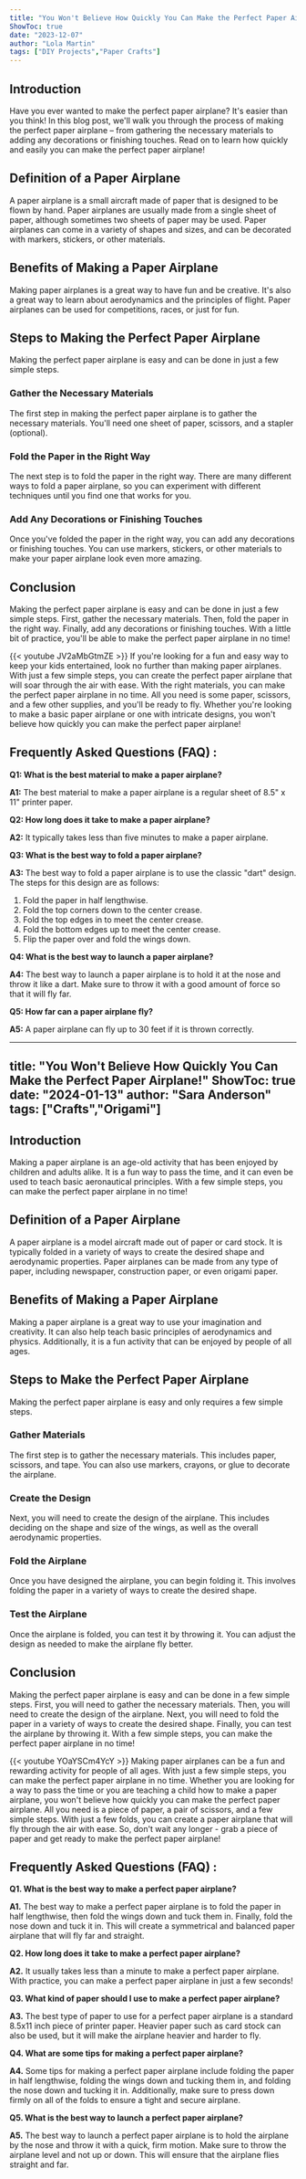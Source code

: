 ```yaml
---
title: "You Won't Believe How Quickly You Can Make the Perfect Paper Airplane!"
ShowToc: true 
date: "2023-12-07"
author: "Lola Martin" 
tags: ["DIY Projects","Paper Crafts"]
---
```

## Introduction

Have you ever wanted to make the perfect paper airplane? It's easier than you think! In this blog post, we'll walk you through the process of making the perfect paper airplane – from gathering the necessary materials to adding any decorations or finishing touches. Read on to learn how quickly and easily you can make the perfect paper airplane!

## Definition of a Paper Airplane

A paper airplane is a small aircraft made of paper that is designed to be flown by hand. Paper airplanes are usually made from a single sheet of paper, although sometimes two sheets of paper may be used. Paper airplanes can come in a variety of shapes and sizes, and can be decorated with markers, stickers, or other materials.

## Benefits of Making a Paper Airplane

Making paper airplanes is a great way to have fun and be creative. It's also a great way to learn about aerodynamics and the principles of flight. Paper airplanes can be used for competitions, races, or just for fun.

## Steps to Making the Perfect Paper Airplane

Making the perfect paper airplane is easy and can be done in just a few simple steps.

### Gather the Necessary Materials

The first step in making the perfect paper airplane is to gather the necessary materials. You'll need one sheet of paper, scissors, and a stapler (optional).

### Fold the Paper in the Right Way

The next step is to fold the paper in the right way. There are many different ways to fold a paper airplane, so you can experiment with different techniques until you find one that works for you.

### Add Any Decorations or Finishing Touches

Once you've folded the paper in the right way, you can add any decorations or finishing touches. You can use markers, stickers, or other materials to make your paper airplane look even more amazing.

## Conclusion

Making the perfect paper airplane is easy and can be done in just a few simple steps. First, gather the necessary materials. Then, fold the paper in the right way. Finally, add any decorations or finishing touches. With a little bit of practice, you'll be able to make the perfect paper airplane in no time!

{{< youtube JV2aMbGtmZE >}} 
If you're looking for a fun and easy way to keep your kids entertained, look no further than making paper airplanes. With just a few simple steps, you can create the perfect paper airplane that will soar through the air with ease. With the right materials, you can make the perfect paper airplane in no time. All you need is some paper, scissors, and a few other supplies, and you'll be ready to fly. Whether you're looking to make a basic paper airplane or one with intricate designs, you won't believe how quickly you can make the perfect paper airplane!

## Frequently Asked Questions (FAQ) :
**Q1: What is the best material to make a paper airplane?**

**A1:** The best material to make a paper airplane is a regular sheet of 8.5" x 11" printer paper.

**Q2: How long does it take to make a paper airplane?**

**A2:** It typically takes less than five minutes to make a paper airplane.

**Q3: What is the best way to fold a paper airplane?**

**A3:** The best way to fold a paper airplane is to use the classic "dart" design. The steps for this design are as follows:

1. Fold the paper in half lengthwise.
2. Fold the top corners down to the center crease.
3. Fold the top edges in to meet the center crease.
4. Fold the bottom edges up to meet the center crease.
5. Flip the paper over and fold the wings down.

**Q4: What is the best way to launch a paper airplane?**

**A4:** The best way to launch a paper airplane is to hold it at the nose and throw it like a dart. Make sure to throw it with a good amount of force so that it will fly far.

**Q5: How far can a paper airplane fly?**

**A5:** A paper airplane can fly up to 30 feet if it is thrown correctly.

---
title: "You Won't Believe How Quickly You Can Make the Perfect Paper Airplane!"
ShowToc: true 
date: "2024-01-13"
author: "Sara Anderson" 
tags: ["Crafts","Origami"]
---
## Introduction

Making a paper airplane is an age-old activity that has been enjoyed by children and adults alike. It is a fun way to pass the time, and it can even be used to teach basic aeronautical principles. With a few simple steps, you can make the perfect paper airplane in no time! 

## Definition of a Paper Airplane

A paper airplane is a model aircraft made out of paper or card stock. It is typically folded in a variety of ways to create the desired shape and aerodynamic properties. Paper airplanes can be made from any type of paper, including newspaper, construction paper, or even origami paper. 

## Benefits of Making a Paper Airplane

Making a paper airplane is a great way to use your imagination and creativity. It can also help teach basic principles of aerodynamics and physics. Additionally, it is a fun activity that can be enjoyed by people of all ages. 

## Steps to Make the Perfect Paper Airplane

Making the perfect paper airplane is easy and only requires a few simple steps. 

### Gather Materials

The first step is to gather the necessary materials. This includes paper, scissors, and tape. You can also use markers, crayons, or glue to decorate the airplane. 

### Create the Design

Next, you will need to create the design of the airplane. This includes deciding on the shape and size of the wings, as well as the overall aerodynamic properties. 

### Fold the Airplane

Once you have designed the airplane, you can begin folding it. This involves folding the paper in a variety of ways to create the desired shape. 

### Test the Airplane

Once the airplane is folded, you can test it by throwing it. You can adjust the design as needed to make the airplane fly better. 

## Conclusion

Making the perfect paper airplane is easy and can be done in a few simple steps. First, you will need to gather the necessary materials. Then, you will need to create the design of the airplane. Next, you will need to fold the paper in a variety of ways to create the desired shape. Finally, you can test the airplane by throwing it. With a few simple steps, you can make the perfect paper airplane in no time!

{{< youtube YOaYSCm4YcY >}} 
Making paper airplanes can be a fun and rewarding activity for people of all ages. With just a few simple steps, you can make the perfect paper airplane in no time. Whether you are looking for a way to pass the time or you are teaching a child how to make a paper airplane, you won't believe how quickly you can make the perfect paper airplane. All you need is a piece of paper, a pair of scissors, and a few simple steps. With just a few folds, you can create a paper airplane that will fly through the air with ease. So, don't wait any longer - grab a piece of paper and get ready to make the perfect paper airplane!

## Frequently Asked Questions (FAQ) :
**Q1. What is the best way to make a perfect paper airplane?**

**A1.** The best way to make a perfect paper airplane is to fold the paper in half lengthwise, then fold the wings down and tuck them in. Finally, fold the nose down and tuck it in. This will create a symmetrical and balanced paper airplane that will fly far and straight.

**Q2. How long does it take to make a perfect paper airplane?**

**A2.** It usually takes less than a minute to make a perfect paper airplane. With practice, you can make a perfect paper airplane in just a few seconds!

**Q3. What kind of paper should I use to make a perfect paper airplane?**

**A3.** The best type of paper to use for a perfect paper airplane is a standard 8.5x11 inch piece of printer paper. Heavier paper such as card stock can also be used, but it will make the airplane heavier and harder to fly.

**Q4. What are some tips for making a perfect paper airplane?**

**A4.** Some tips for making a perfect paper airplane include folding the paper in half lengthwise, folding the wings down and tucking them in, and folding the nose down and tucking it in. Additionally, make sure to press down firmly on all of the folds to ensure a tight and secure airplane.

**Q5. What is the best way to launch a perfect paper airplane?**

**A5.** The best way to launch a perfect paper airplane is to hold the airplane by the nose and throw it with a quick, firm motion. Make sure to throw the airplane level and not up or down. This will ensure that the airplane flies straight and far.





